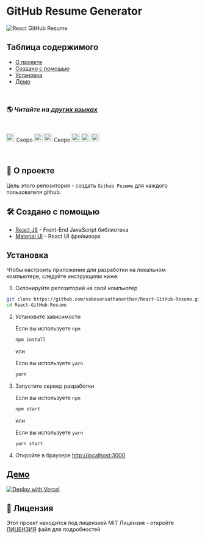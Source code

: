 # GitHub Resume Generator

![React GitHub Resume](../src/assets/readme/screenshot.png)

## Таблица содержимого

- [О проекте](#-o-проекте)
- [Создано с помощью](#-cоздано-с-помощью)
- [Установка](#установка)
- [Демо](#демо)

<br>

### 🌎 _Читайте на [других языках](./Translations.md)_

<br>

<kbd>[<img title="Deutsch" alt="Deutsch" src="https://cdn.staticaly.com/gh/hjnilsson/country-flags/master/svg/de.svg" width="22">](./README.de.md)</kbd> Скоро
<kbd>[<img title="Español" alt="Español" src="https://cdn.staticaly.com/gh/hjnilsson/country-flags/master/svg/es.svg" width="22">](./README.es.md)</kbd>
<kbd>[<img title="Français" alt="Français" src="https://cdn.staticaly.com/gh/hjnilsson/country-flags/master/svg/fr.svg" width="22">](./README.fr.md)</kbd> Скоро
<kbd>[<img title="Shqip" alt="Shqip" src="https://cdn.staticaly.com/gh/hjnilsson/country-flags/master/svg/br.svg" width="22">](./README.pt_br.md)</kbd>
<kbd>[<img title="Ukrainian" alt="Ukrainian" src="https://cdn.staticaly.com/gh/hjnilsson/country-flags/master/svg/ua.svg" width="22">](./README.ua.md)</kbd>
<kbd>[<img title="Russian" alt="Russian" src="https://cdn.staticaly.com/gh/hjnilsson/country-flags/master/svg/ru.svg" width="22">](./README.ru.md)</kbd>

<br>

## 🤔 О проекте

Цель этого репозитория - создать `Github Резюме` для каждого пользователя github.

## 🛠️ Создано с помощью

- [React JS](https://reactjs.org/) - Front-End JavaScript библиотека
- [Material UI](https://material-ui.com/) - React UI фреймворк

## Установка

Чтобы настроить приложение для разработки на локальном компьютере, следуйте инструкциям ниже:

1. Склонируйте репозиторий на свой компьютер

```bash
git clone https://github.com/sabesansathananthan/React-GitHub-Resume.git
cd React-GitHub-Resume
```

2. Установите зависимости

   Если вы используете `npm`

   ```bash
   npm install
   ```

   или

   Если вы используете `yarn`

   ```bash
   yarn
   ```

3. Запустите сервер разработки

   Если вы используете `npm`

   ```bash
   npm start
   ```

   или

   Если вы используете `yarn`

   ```bash
   yarn start
   ```

4. Откройте в браузере <http://localhost:3000>

## [Демо](https://react-github-resume.vercel.app/)

[![Deploy with Vercel](https://vercel.com/button)](https://vercel.com/new/git/external?repository-url=https://github.com/sabesansathananthan/React-GitHub-Resume)

## 📄 Лицензия

Этот проект находится под лицензией MIT Лицензия - откройте [ЛИЦЕНЗИЯ](../LICENSE) файл для подробностей
